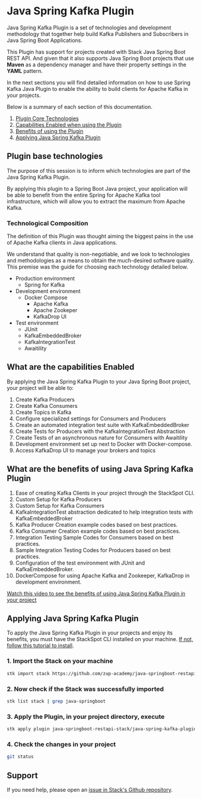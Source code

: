 # **Java Spring Kafka Plugin**

Java Spring Kafka Plugin is a set of technologies and development methodology that together help build Kafka Publishers and Subscribers in Java Spring Boot Applications.

This Plugin has support for projects created with Stack Java Spring Boot REST API. And given that it also supports Java Spring Boot projects that use **Maven** as a dependency manager and have their property settings in the **YAML** pattern.


In the next sections you will find detailed information on how to use Spring Kafka Java Plugin to enable the ability to build clients for Apache Kafka in your projects.

Below is a summary of each section of this documentation.

1. [Plugin Core Technologies](#plugin-base-technologies)
2. [Capabilities Enabled when using the Plugin](#what-are-the-capabilities-enabled)
3. [Benefits of using the Plugin](#what-are-the-benefits-of-using-java-spring-kafka-plugin)
4. [Applying Java Spring Kafka Plugin](#applying-java-spring-kafka-plugin)


## **Plugin base technologies**

The purpose of this session is to inform which technologies are part of the Java Spring Kafka Plugin.

By applying this plugin to a Spring Boot Java project, your application will be able to benefit from the entire Spring for Apache Kafka tool infrastructure, which will allow you to extract the maximum from Apache Kafka.


### **Technological Composition**

The definition of this Plugin was thought aiming the biggest pains in the use of Apache Kafka clients in Java applications.

We understand that quality is non-negotiable, and we look to technologies and methodologies as a means to obtain the much-desired software quality. This premise was the guide for choosing each technology detailed below.


- Production environment
    - Spring for Kafka
- Development environment
    - Docker Compose
        - Apache Kafka
        - Apache Zookeper
        - KafkaDrop UI
- Test environment
    - JUnit
    - KafkaEmbeddedBroker
    - KafkaIntegrationTest
    - Awaitility



## **What are the capabilities Enabled**

By applying the Java Spring Kafka Plugin to your Java Spring Boot project, your project will be able to:

1. Create Kafka Producers
2. Create Kafka Consumers
3. Create Topics in Kafka
4. Configure specialized settings for Consumers and Producers
5. Create an automated integration test suite with KafkaEmbeddedBroker
6. Create Tests for Producers with the KafkaIntegrationTest Abstraction
7. Create Tests of an asynchronous nature for Consumers with Awaitility
8. Development environment set up next to Docker with Docker-compose.
9. Access KafkaDrop UI to manage your brokers and topics


## **What are the benefits of using Java Spring Kafka Plugin**

1. Ease of creating Kafka Clients in your project through the StackSpot CLI.
2. Custom Setup for Kafka Producers
3. Custom Setup for Kafka Consumers
4. KafkaIntegrationTest abstraction dedicated to help integration tests with KafkaEmbeddedBroker
5. Kafka Producer Creation example codes based on best practices.
5. Kafka Consumer Creation example codes based on best practices.
6. Integration Testing Sample Codes for Consumers based on best practices.
6. Sample Integration Testing Codes for Producers based on best practices.
7. Configuration of the test environment with JUnit and KafkaEmbeddedBroker.
8. DockerCompose for using Apache Kafka and Zookeeper, KafkaDrop in development environment.


[Watch this video to see the benefits of using Java Spring Kafka Plugin in your project](https://youtu.be/Gx2ejA3buEA)


## **Applying Java Spring Kafka Plugin**

To apply the Java Spring Kafka Plugin in your projects and enjoy its benefits, you must have the StackSpot CLI installed on your machine. [If not, follow this tutorial to install](https://docs.stackspot.com/docs/stk-cli/installation/).

### 1. Import the Stack on your machine

```sh
stk import stack https://github.com/zup-academy/java-springboot-restapi-stack
```

### 2. Now check if the Stack was successfully imported

```sh
stk list stack | grep java-springboot
```

### 3. Apply the Plugin, in your project directory, execute

```sh
stk apply plugin java-springboot-restapi-stack/java-spring-kafka-plugin
```

### 4. Check the changes in your project

```sh
git status
```



## Support

If you need help, please open an [issue in Stack's Github repository](https://github.com/zup-academy/java-spring-kafka-plugin/issues).